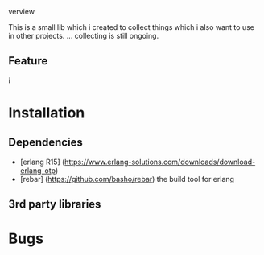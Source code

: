 verview

This is a small lib which i created to collect things which i also want to use in other projects.
... collecting is still ongoing.

## Feature
i

# Installation 

## Dependencies

* [erlang R15] (https://www.erlang-solutions.com/downloads/download-erlang-otp)
* [rebar] (https://github.com/basho/rebar) the build tool for erlang

## 3rd party libraries

# Bugs


